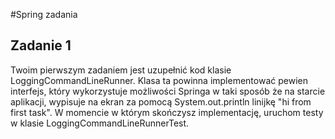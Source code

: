 #Spring zadania

## Zadanie 1

Twoim pierwszym zadaniem jest uzupełnić kod klasie LoggingCommandLineRunner.
Klasa ta powinna implementować pewien interfejs, który wykorzystuje możliwości Springa w taki sposób że na starcie aplikacji,
wypisuje na ekran za pomocą System.out.println linijkę "hi from first task". 
W momencie w którym skończysz implementację, uruchom testy w klasie LoggingCommandLineRunnerTest.
